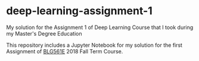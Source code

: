 # deep-learning-assignment-1
My solution for the Assignment 1 of Deep Learning Course that I took during my Master's Degree Education

This repository includes a  Jupyter Notebook for my solution for the first Assignment of [BLG561E](http://ssb.sis.itu.edu.tr:9000/pls/PROD/itu_icerik.p_download?file=BLG561E) 2018 Fall Term Course.
